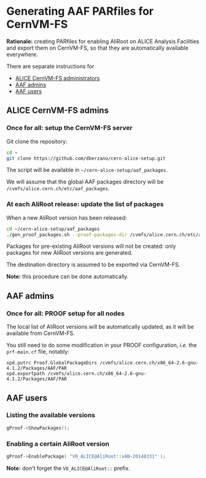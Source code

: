 Generating AAF PARfiles for CernVM-FS
=====================================

**Rationale:** creating PARfiles for enabling AliRoot on ALICE Analysis
Facilities and export them on CernVM-FS, so that they are automatically
available everywhere.

There are separate instructions for

* [ALICE CernVM-FS administrators](#alice-cernvm-fs-admins)
* [AAF admins](#aaf-admins)
* [AAF users](#aaf-users)


ALICE CernVM-FS admins
----------------------

### Once for all: setup the CernVM-FS server

Git clone the repository:

```bash
cd ~
git clone https://github.com/dberzano/cern-alice-setup.git
```

The script will be available in `~/cern-alice-setup/aaf_packages`.

We will assume that the global AAF packages directory will be
`/cvmfs/alice.cern.ch/etc/aaf_packages`.


### At each AliRoot release: update the list of packages

When a new AliRoot version has been released:

```bash
cd ~/cern-alice-setup/aaf_packages
./gen_proof_packages.sh --proof-packages-dir /cvmfs/alice.cern.ch/etc/aaf_packages
```

Packages for pre-existing AliRoot versions will not be created: only packages
for new AliRoot versions are generated.

The destination directory is assumed to be exported via CernVM-FS.

**Note:** this procedure can be done automatically.


AAF admins
----------

### Once for all: PROOF setup for all nodes

The local list of AliRoot versions will be automatically updated, as it will be
available from CernVM-FS.

You still need to do some modification in your PROOF configuration, *i.e.* the
`prf-main.cf` file, notably:

```
xpd.putrc Proof.GlobalPackageDirs /cvmfs/alice.cern.ch/x86_64-2.6-gnu-4.1.2/Packages/AAF/PAR
xpd.exportpath /cvmfs/alice.cern.ch/x86_64-2.6-gnu-4.1.2/Packages/AAF/PAR
```


AAF users
---------

### Listing the available versions

```c++
gProof->ShowPackages();
```


### Enabling a certain AliRoot version

```c++
gProof->EnablePackage( "VO_ALICE@AliRoot::vAN-20140331" );
```

**Note:** don't forget the `VO_ALICE@AliRoot::` prefix.

